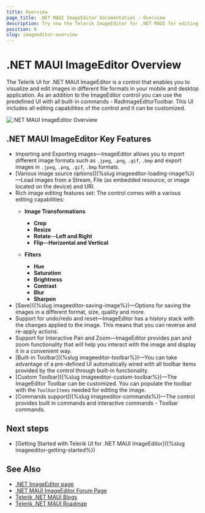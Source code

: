 ```yaml
---
title: Overview
page_title: .NET MAUI ImageEditor Documentation - Overview
description: Try now the Telerik ImageEditor for .NET MAUI for editing and saving images in your mobile and desktop applications.
position: 0
slug: imageeditor-overview
---
```


# .NET MAUI ImageEditor Overview

The Telerik UI for .NET MAUI ImageEditor is a control that enables you to visualize and edit images in different file formats in your mobile and desktop application. As an addition to the ImageEditor control you can use the predefined UI with all built-in commands - RadImageEditorToolbar. This UI includes all editing capabilities of the control and it can be customized.

![.NET MAUI ImageEditor Overview](images/imageeditor-overview.png "ImageEditor Overview")

## .NET MAUI ImageEditor Key Features

* Importing and Exporting images&mdash;ImageEditor allows you to import different image formats such as `.jpeg`, `.png`, `.gif`, `.bmp` and export images in `.jpeg`, `.png`, `.gif`, `.bmp` formats.
* [Various image source options]({%slug imageeditor-loading-image%})&mdash;Load images from a Stream, File (as embedded resource, or image located on the device) and URI.
* Rich image editing features set: The control comes with a various editing capabilities: 
	* **Image Transformations**
		* **Crop**
		* **Resize**
		* **Rotate**&mdash;**Left and Right**
		* **Flip**&mdash;**Horizontal and Vertical**
	
	* **Filters**
		* **Hue**
		* **Saturation**
		* **Brightness**
		* **Contrast**
		* **Blur**
		* **Sharpen**
* [Save]({%slug imageeditor-saving-image%})&mdash;Options for saving the images in a different format, size, quality and more.
* Support for undo/redo and reset&mdash;ImageEditor has a history stack with the changes applied to the image. This means that you can reverse and re-apply actions.
* Support for Interactive Pan and Zoom&mdash;ImageEditor provides pan and zoom functionality that will help you interact with the image and display it in a convenient way.
* [Built-in Toolbar]({%slug imageeditor-toolbar%})&mdash;You can take advantage of a pre-defined UI automatically wired with all toolbar items provided by the control through built-in functionality.
* [Custom Toolbar]({%slug imageeditor-custom-toolbar%})&mdash;The ImageEditor Toolbar can be customized. You can populate the toolbar with the `ToolbarItems` needed for editing the image.
* [Commands support]({%slug imageeditor-commands%})&mdash;The control provides built in commands and interactive commands - Toolbar commands.

## Next steps

- [Getting Started with Telerik UI for .NET MAUI ImageEditor]({%slug imageeditor-getting-started%})

## See Also

- [.NET ImageEditor page](https://www.telerik.com/maui-ui/imageeditor)
- [.NET MAUI ImageEditor Forum Page](https://www.telerik.com/forums/maui?tagId=1781)
- [Telerik .NET MAUI Blogs](https://www.telerik.com/blogs/mobile-net-maui)
- [Telerik .NET MAUI Roadmap](https://www.telerik.com/support/whats-new/maui-ui/roadmap)
